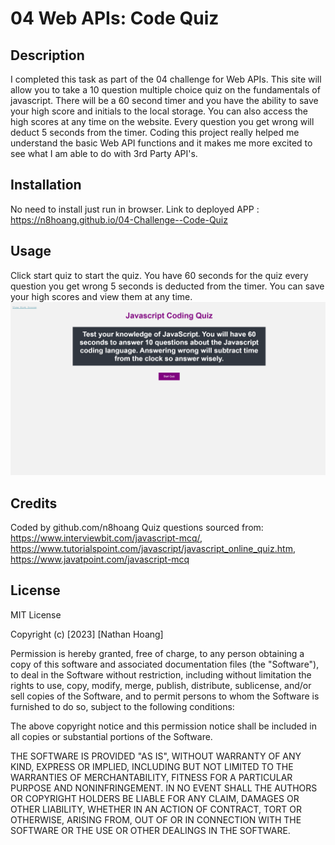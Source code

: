 # 04 Web APIs: Code Quiz

## Description

I completed this task as part of the 04 challenge for Web APIs. This site will allow you to take a 10 question multiple choice quiz on the fundamentals of javascript. There will be a 60 second timer and you have the ability to save your high score and initials to the local storage. You can also access the high scores at any time on the website. Every question you get wrong will deduct 5 seconds from the timer. Coding this project really helped me understand the basic Web API functions and it makes me more excited to see what I am able to do with 3rd Party API's.

## Installation

No need to install just run in browser. Link to deployed APP : https://n8hoang.github.io/04-Challenge--Code-Quiz

## Usage

Click start quiz to start the quiz. You have 60 seconds for the quiz every question you get wrong 5 seconds is deducted from the timer. You can save your high scores and view them at any time.
![portfolio demo](Assets/images/codequizss.png)


## Credits

Coded by github.com/n8hoang
Quiz questions sourced from: https://www.interviewbit.com/javascript-mcq/, https://www.tutorialspoint.com/javascript/javascript_online_quiz.htm, https://www.javatpoint.com/javascript-mcq

## License

MIT License

Copyright (c) [2023] [Nathan Hoang]

Permission is hereby granted, free of charge, to any person obtaining a copy
of this software and associated documentation files (the "Software"), to deal
in the Software without restriction, including without limitation the rights
to use, copy, modify, merge, publish, distribute, sublicense, and/or sell
copies of the Software, and to permit persons to whom the Software is
furnished to do so, subject to the following conditions:

The above copyright notice and this permission notice shall be included in all
copies or substantial portions of the Software.

THE SOFTWARE IS PROVIDED "AS IS", WITHOUT WARRANTY OF ANY KIND, EXPRESS OR
IMPLIED, INCLUDING BUT NOT LIMITED TO THE WARRANTIES OF MERCHANTABILITY,
FITNESS FOR A PARTICULAR PURPOSE AND NONINFRINGEMENT. IN NO EVENT SHALL THE
AUTHORS OR COPYRIGHT HOLDERS BE LIABLE FOR ANY CLAIM, DAMAGES OR OTHER
LIABILITY, WHETHER IN AN ACTION OF CONTRACT, TORT OR OTHERWISE, ARISING FROM,
OUT OF OR IN CONNECTION WITH THE SOFTWARE OR THE USE OR OTHER DEALINGS IN THE
SOFTWARE.
